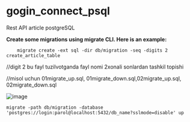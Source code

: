 # gogin_connect_psql
Rest API article postgreSQL

  

 **Create some migrations using migrate CLI. Here is an example:**

        migrate create -ext sql -dir db/migration -seq -digits 2 create_article_table
//digit 2 bu fayl tuzilvotganda fayl nomi 2xonali sonlardan tashkil topishi

//misol uchun 01migrate_up.sql, 01migrate_down.sql,02migrate_up.sql, 02migrate_down.sql

![image](https://user-images.githubusercontent.com/95979719/206504427-555e2138-f466-4337-944c-49549d433a57.png)


    migrate -path db/migration -database 'postgres://login:parol@localhost:5432/db_name?sslmode=disable' up





